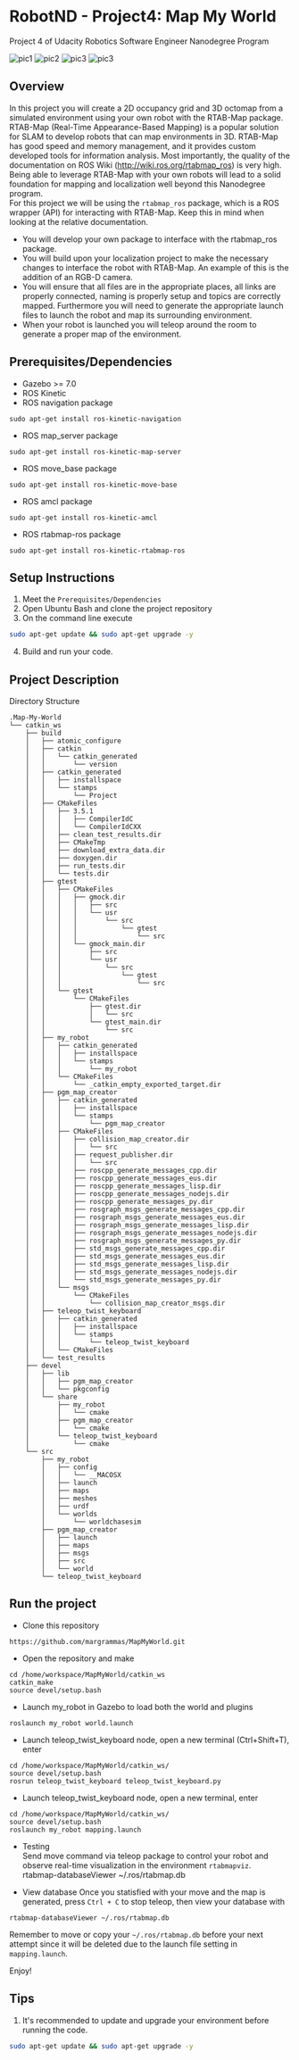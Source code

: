 # RobotND - Project4: Map My World
Project 4 of Udacity Robotics Software Engineer Nanodegree Program

![pic1](proj4_b.png)
![pic2](proj4_a.png) 
![pic3](proj4_c.png) 
![pic3](proj4_d.png) 

## Overview  
In this project you will create a 2D occupancy grid and 3D octomap from a simulated environment using your own robot with the RTAB-Map package.  
RTAB-Map (Real-Time Appearance-Based Mapping) is a popular solution for SLAM to develop robots that can map environments in 3D. RTAB-Map has good speed and memory management, and it provides custom developed tools for information analysis. Most importantly, the quality of the documentation on ROS Wiki (http://wiki.ros.org/rtabmap_ros) is very high. Being able to leverage RTAB-Map with your own robots will lead to a solid foundation for mapping and localization well beyond this Nanodegree program.  
For this project we will be using the `rtabmap_ros` package, which is a ROS wrapper (API) for interacting with RTAB-Map. Keep this in mind when looking at the relative documentation.  
* You will develop your own package to interface with the rtabmap_ros package.  
* You will build upon your localization project to make the necessary changes to interface the robot with RTAB-Map. An example of this is the addition of an RGB-D camera.  
* You will ensure that all files are in the appropriate places, all links are properly connected, naming is properly setup and topics are correctly mapped. Furthermore you will need to generate the appropriate launch files to launch the robot and map its surrounding environment.  
* When your robot is launched you will teleop around the room to generate a proper map of the environment.  

## Prerequisites/Dependencies  
* Gazebo >= 7.0  
* ROS Kinetic  
* ROS navigation package  
```
sudo apt-get install ros-kinetic-navigation
```
* ROS map_server package  
```
sudo apt-get install ros-kinetic-map-server
```
* ROS move_base package  
```
sudo apt-get install ros-kinetic-move-base
```
* ROS amcl package  
```
sudo apt-get install ros-kinetic-amcl
```
* ROS rtabmap-ros package
```
sudo apt-get install ros-kinetic-rtabmap-ros
```

## Setup Instructions
1. Meet the `Prerequisites/Dependencies`  
2. Open Ubuntu Bash and clone the project repository  
3. On the command line execute  
```bash
sudo apt-get update && sudo apt-get upgrade -y
```
4. Build and run your code.  

## Project Description  
Directory Structure  
```
.Map-My-World                                  
└── catkin_ws
    ├── build
    │   ├── atomic_configure
    │   ├── catkin
    │   │   └── catkin_generated
    │   │       └── version
    │   ├── catkin_generated
    │   │   ├── installspace
    │   │   └── stamps
    │   │       └── Project
    │   ├── CMakeFiles
    │   │   ├── 3.5.1
    │   │   │   ├── CompilerIdC
    │   │   │   └── CompilerIdCXX
    │   │   ├── clean_test_results.dir
    │   │   ├── CMakeTmp
    │   │   ├── download_extra_data.dir
    │   │   ├── doxygen.dir
    │   │   ├── run_tests.dir
    │   │   └── tests.dir
    │   ├── gtest
    │   │   ├── CMakeFiles
    │   │   │   ├── gmock.dir
    │   │   │   │   ├── src
    │   │   │   │   └── usr
    │   │   │   │       └── src
    │   │   │   │           └── gtest
    │   │   │   │               └── src
    │   │   │   └── gmock_main.dir
    │   │   │       ├── src
    │   │   │       └── usr
    │   │   │           └── src
    │   │   │               └── gtest
    │   │   │                   └── src
    │   │   └── gtest
    │   │       └── CMakeFiles
    │   │           ├── gtest.dir
    │   │           │   └── src
    │   │           └── gtest_main.dir
    │   │               └── src
    │   ├── my_robot
    │   │   ├── catkin_generated
    │   │   │   ├── installspace
    │   │   │   └── stamps
    │   │   │       └── my_robot
    │   │   └── CMakeFiles
    │   │       └── _catkin_empty_exported_target.dir
    │   ├── pgm_map_creator
    │   │   ├── catkin_generated
    │   │   │   ├── installspace
    │   │   │   └── stamps
    │   │   │       └── pgm_map_creator
    │   │   ├── CMakeFiles
    │   │   │   ├── collision_map_creator.dir
    │   │   │   │   └── src
    │   │   │   ├── request_publisher.dir
    │   │   │   │   └── src
    │   │   │   ├── roscpp_generate_messages_cpp.dir
    │   │   │   ├── roscpp_generate_messages_eus.dir
    │   │   │   ├── roscpp_generate_messages_lisp.dir
    │   │   │   ├── roscpp_generate_messages_nodejs.dir
    │   │   │   ├── roscpp_generate_messages_py.dir
    │   │   │   ├── rosgraph_msgs_generate_messages_cpp.dir
    │   │   │   ├── rosgraph_msgs_generate_messages_eus.dir
    │   │   │   ├── rosgraph_msgs_generate_messages_lisp.dir
    │   │   │   ├── rosgraph_msgs_generate_messages_nodejs.dir
    │   │   │   ├── rosgraph_msgs_generate_messages_py.dir
    │   │   │   ├── std_msgs_generate_messages_cpp.dir
    │   │   │   ├── std_msgs_generate_messages_eus.dir
    │   │   │   ├── std_msgs_generate_messages_lisp.dir
    │   │   │   ├── std_msgs_generate_messages_nodejs.dir
    │   │   │   └── std_msgs_generate_messages_py.dir
    │   │   └── msgs
    │   │       └── CMakeFiles
    │   │           └── collision_map_creator_msgs.dir
    │   ├── teleop_twist_keyboard
    │   │   ├── catkin_generated
    │   │   │   ├── installspace
    │   │   │   └── stamps
    │   │   │       └── teleop_twist_keyboard
    │   │   └── CMakeFiles
    │   └── test_results
    ├── devel
    │   ├── lib
    │   │   ├── pgm_map_creator
    │   │   └── pkgconfig
    │   └── share
    │       ├── my_robot
    │       │   └── cmake
    │       ├── pgm_map_creator
    │       │   └── cmake
    │       └── teleop_twist_keyboard
    │           └── cmake
    └── src
        ├── my_robot
        │   ├── config
        │   │   └── __MACOSX
        │   ├── launch
        │   ├── maps
        │   ├── meshes
        │   ├── urdf
        │   └── worlds
        │       └── worldchasesim
        ├── pgm_map_creator
        │   ├── launch
        │   ├── maps
        │   ├── msgs
        │   ├── src
        │   └── world
        └── teleop_twist_keyboard
```

## Run the project  
* Clone this repository
```
https://github.com/margrammas/MapMyWorld.git
```
* Open the repository and make  
```
cd /home/workspace/MapMyWorld/catkin_ws
catkin_make
source devel/setup.bash
```
* Launch my_robot in Gazebo to load both the world and plugins  
```
roslaunch my_robot world.launch
```  
* Launch teleop_twist_keyboard node, open a new terminal (Ctrl+Shift+T), enter  
```
cd /home/workspace/MapMyWorld/catkin_ws/
source devel/setup.bash
rosrun teleop_twist_keyboard teleop_twist_keyboard.py
```  
* Launch teleop_twist_keyboard node, open a new terminal, enter  
```
cd /home/workspace/MapMyWorld/catkin_ws/
source devel/setup.bash
roslaunch my_robot mapping.launch
```  
* Testing  
Send move command via teleop package to control your robot and observe real-time visualization in the environment `rtabmapviz`.  
rtabmap-databaseViewer ~/.ros/rtabmap.db

* View database
Once you statisfied with your move and the map is generated, press `Ctrl + C` to stop teleop, then view your database with
```
rtabmap-databaseViewer ~/.ros/rtabmap.db
```
Remember to move or copy your `~/.ros/rtabmap.db` before your next attempt since it will be deleted due to the launch file setting in `mapping.launch`.

Enjoy!

## Tips  
1. It's recommended to update and upgrade your environment before running the code.  
```bash
sudo apt-get update && sudo apt-get upgrade -y
```
